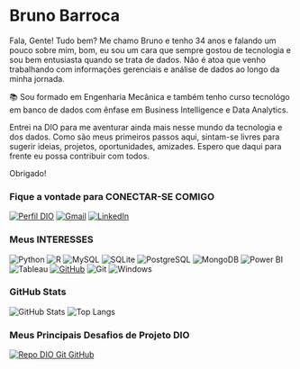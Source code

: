 # Bruno Barroca

Fala, Gente! Tudo bem? Me chamo Bruno e tenho 34 anos e falando um pouco sobre mim, bom, eu sou um cara que sempre gostou de tecnologia e sou bem entusiasta quando se trata de dados. Não é atoa que venho trabalhando com informações gerenciais e análise de dados ao longo da minha jornada.

📚 Sou formado em Engenharia Mecânica e também tenho curso tecnológo em banco de dados com ênfase em Business Intelligence e Data Analytics.

Entrei na DIO para me aventurar ainda mais nesse mundo da tecnologia e dos dados. Como são meus primeiros passos aqui, sintam-se livres para sugerir ideias, projetos, oportunidades, amizades. Espero que daqui para frente eu possa contribuir com todos.

Obrigado!

### Fique a vontade para CONECTAR-SE COMIGO

[![Perfil DIO](https://img.shields.io/badge/-Meu%20Perfil%20na%20DIO-30A3DC?style=for-the-badge)](ttps://web.dio.me/users/brunodeandradebarroca/)
[![Gmail](https://img.shields.io/badge/Gmail-333333?style=for-the-badge&logo=gmail&logoColor=red)](mailto:brunodeandradebarroca@gmail.com)
[![LinkedIn](https://img.shields.io/badge/-LinkedIn-000?style=for-the-badge&logo=linkedin&logoColor=30A3DC)](https://www.linkedin.com/in/brunobarroca/)

### Meus INTERESSES

![Python](https://img.shields.io/badge/python-3670A0?style=for-the-badge&logo=python&logoColor=ffdd54)
![R](https://img.shields.io/badge/R-276DC3?style=for-the-badge&logo=r&logoColor=white)
![MySQL](https://img.shields.io/badge/MySQL-00000F?style=for-the-badge&logo=mysql&logoColor=white)
![SQLite](https://img.shields.io/badge/SQLite-000?style=for-the-badge&logo=sqlite&logoColor=07405E)
![PostgreSQL](https://img.shields.io/badge/PostgreSQL-000?style=for-the-badge&logo=postgresql)
![MongoDB](https://img.shields.io/badge/MongoDB-%234ea94b.svg?style=for-the-badge&logo=mongodb&logoColor=white)
![Power BI](https://img.shields.io/badge/PowerBI-F7DF1E?style=for-the-badge&logo=powerbi&logoColor=white)
![Tableau](https://img.shields.io/badge/Tableau-0095D5?&style=for-the-badge&logo=tableau&logoColor=white)
[![GitHub](https://img.shields.io/badge/GitHub-100000?style=for-the-badge&logo=github&logoColor=white)](https://github.com/brunobarroca)
![Git](https://img.shields.io/badge/GIT-E44C30?style=for-the-badge&logo=git&logoColor=white)
![Windows](https://img.shields.io/badge/Windows-000?style=for-the-badge&logo=windows&logoColor=2CA5E0)


### GitHub Stats

![GitHub Stats](https://github-readme-stats.vercel.app/api?username=brunobarroca&theme=transparent&bg_color=000&border_color=30A3DC&show_icons=true&icon_color=30A3DC&title_color=E94D5F&text_color=FFF)
![Top Langs](https://github-readme-stats-git-masterrstaa-rickstaa.vercel.app/api/top-langs/?username=brunobarroca&layout=compact&bg_color=000&border_color=30A3DC&title_color=E94D5F&text_color=FFF)

### Meus Principais Desafios de Projeto DIO

[![Repo DIO Git GitHub](https://github-readme-stats.vercel.app/api/pin/?username=elidianaandrade&repo=dio-lab-open-source&bg_color=000&border_color=30A3DC&show_icons=true&icon_color=30A3DC&title_color=E94D5F&text_color=FFF)](https://github.com/brunobarroca/dio-lab-open-source)

